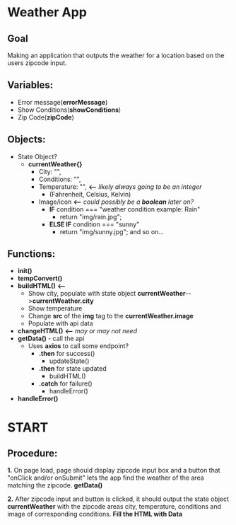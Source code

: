 # Weather App
## Goal
Making an application that outputs the weather for a location based on the users zipcode input.

## Variables:
* Error message(**errorMessage**)
* Show Conditions(**showConditions**)
* Zip Code(**zipCode**)

## Objects:
* State Object?
    * **currentWeather{}** 
        * City: "",
        * Conditions: "",
        * Temperature: "", **<--** *likely always going to be an integer*
            * (Fahrenheit, Celsius, Kelvin)
        * Image/icon **<--** *could possibly be a **boolean** later on?*
            * **IF** condition === "weather condition example: Rain"
                * return "img/rain.jpg";<br>
            * **ELSE IF** condition === "sunny"
                * return "img/sunny.jpg"; and so on...


## Functions:
* **init()**
* **tempConvert()**
* **buildHTML()** **<--**
    * Show city, populate with state object **currentWeather**-->**currentWeather.city**
    * Show temperature
    * Change **src** of the **img** tag to the **currentWeather.image**
    * Populate with api data
* **changeHTML()** **<--** *may or may not need*
* **getData()** - call the api
    * Uses **axios** to call some endpoint?
        * **.then** for success()
            * updateState()
        * **.then** for state updated
            * buildHTML()
        * **.catch** for failure()
            * handleError()
* **handleError()**

# START
## Procedure:
**1.** On page load, page should display zipcode input box and a button that "onClick and/or onSubmit" lets the app find the weather of the area matching the zipcode. **getData()**

**2.** After zipcode input and button is clicked, it should output the state object **currentWeather** with the zipcode areas city, temperature, conditions and image of corresponding conditions. **Fill the HTML with Data**
